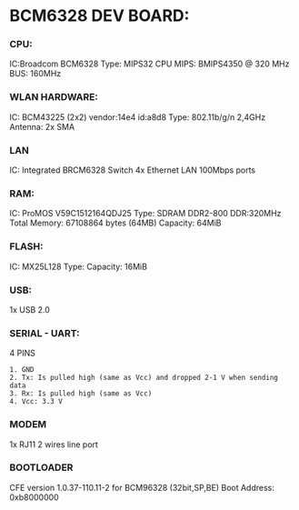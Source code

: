 # BCM6328 DEV BOARD:

### CPU:
IC:Broadcom BCM6328 
Type: MIPS32 CPU
MIPS: BMIPS4350 @ 320 MHz
BUS: 160MHz

### WLAN HARDWARE:
IC: BCM43225 (2x2)  vendor:14e4 id:a8d8
Type: 802.11b/g/n 2,4GHz
Antenna: 2x SMA

### LAN
IC: Integrated BRCM6328 Switch
4x Ethernet LAN 100Mbps ports


### RAM:
IC: ProMOS V59C1512164QDJ25
Type: SDRAM DDR2-800
DDR:320MHz
Total Memory: 67108864 bytes (64MB)
Capacity: 64MiB

### FLASH:
IC: MX25L128
Type: 
Capacity: 16MiB

### USB:
1x USB 2.0

### SERIAL - UART:
4 PINS
```
1. GND
2. Tx: Is pulled high (same as Vcc) and dropped 2-1 V when sending data
3. Rx: Is pulled high (same as Vcc)
4. Vcc: 3.3 V
```

### MODEM
1x RJ11 2 wires line port

### BOOTLOADER
CFE version 1.0.37-110.11-2 for BCM96328 (32bit,SP,BE)
Boot Address: 0xb8000000



